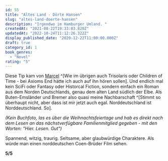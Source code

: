 ```yaml
---
id: 55
title: "Altes Land - Dörte Hansen"
slug: "altes-land-doerte-hansen"
description: "Irgendwo im Hamburger Umland. "
createdAt: "2021-08-22T19:33:03.820Z"
updatedAt: "2022-10-24T11:12:26.322Z"
display_published_date: "2020-12-22T11:00:00.000Z"
draft: true
category_id: 1
book_genres:
  - "Novel"
rating: "5"
---
```


Diese Tip kam von [Marcel](https://uarrr.org/2020/12/05/altes-land-doerte-hansen/) ^[Wie im übrigen auch Trisolaris oder Children of Time - bei Axioms End hätte ich auch auf ihn hören sollen]. Und endlich mal kein SciFi oder Fantasy oder Historcal Fiction, sondern einfach ein Roman aus dem Norden Deutschlands, genau dem alten Land südlich der Elbe. Als Buten-Emsländer und Bremer also quasi meine Nachbarschaft ^[Stimmt so überhaupt nicht, aber dass ist mir jetzt auch egal. Norddeutschland ist Norddeutschland. So]. 

*(Kein Buchfoto, las es über die Weihnachtsfeiertage und hab es direkt nach dem Lesen an das nächstverfügbare Familienmitglied gegeben - mit den Worten: "Hier. Lesen. Gut")*

Spannend, witzig, traurig. Seltsame, aber glaubwürdige Charaktere. Als würde man einen norddeutschen Coen-Brüder Film sehen.

**5/5**